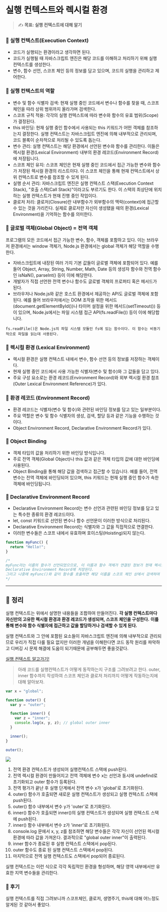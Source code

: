 # 실행 컨텍스트와 렉시컬 환경

> ✍ **목표: 실행 컨텍스트에 대해 알기**

### 📌 실행 컨텍스트(Execution Context)

- 코드가 실행되는 환경이라고 생각하면 된다.
- 코드가 실행될 때 자바스크립트 엔진은 해당 코드를 이해하고 처리하기 위해 실행 컨텍스트를 생성한다.
- 변수, 함수 선언, 스코프 체인 등의 정보를 담고 있으며, 코드의 실행을 관리하고 제어한다.

### 📌 실행 컨텍스트의 역할

- 변수 및 함수 식별자 검색:
  현재 실행 중인 코드에서 변수나 함수를 찾을 때, 스코프 체인을 따라 상위 범위까지 올라가며 검색한다.
- 스코프 규칙 적용:
  각각의 실행 컨텍스트에 따라 변수와 함수의 유효 범위(Scope)가 결정된다.
- this 바인딩:
  현재 실행 중인 함수에서 사용되는 this 키워드가 어떤 객체를 참조하는지 결정한다.
  실행 컨텍스트는 자바스크립트 엔진에 의해 내부적으로 관리되며, 코드 블록이 순차적으로 처리될 수 있도록 돕는다.
- 변수 관리:
  실행 컨텍스트는 해당 환경에서 선언된 변수와 함수를 관리한다.
  이들은 렉시컬 환경(Lexical Environment) 내부의 환경 레코드(Environment Record)에 저장됩니다.
- 스코프 체인 유지:
  스코프 체인은 현재 실행 중인 코드에서 접근 가능한 변수와 함수가 저장된 렉시컬 환경의 리스트이다.
  이 스코프 체인을 통해 현재 컨텍스트에서 상위 컨텍스트로 변수를 참조할 수 있게 된다.
- 실행 순서 관리:
  자바스크립트 엔진은 실행 컨텍스트 스택(Execution Context Stack), "호출 스택(Call Stack)"이라고도 부르기도 한다.
  이 스택의 최상단에 위치하는 실행 컨텍스트가 현재 진행 중인 작업이다.
- 클로저 처리:
  클로저(Closure)란 내부함수가 외부함수의 맥락(context)에 접근할 수 있는 것을 가리킨다.
  실제로 클로저란 자신이 생성됐을 때의 환경(Lexical Environment)을 기억하는 함수를 의미한다.

### 📍 글로벌 객체(Global Object) = 전역 객체

프로그램의 모든 코드에서 접근 가능한 변수, 함수, 객체를 포함하고 있다.
이는 브라우저 환경에서는 window 객체가, Node.js 환경에서는 global 객체가 해당 역할을 수행한다.

- 자바스크립트에 내장된 여러 가지 기본 값들이 글로벌 객체에 포함되어 있다.
  예를 들어 Object, Array, String, Number, Math, Date 등의 생성자 함수와 전역 함수인 isNaN(), parseInt() 등이 이에 해당한다.
- 개발자가 직접 선언한 전역 변수나 함수도 글로벌 객체의 프로퍼티 혹은 메서드가 된다.
- 브라우저나 Node.js와 같은 호스트 환경에서 제공하는 API도 글로벌 객체에 포함된다.
  예를 들어 브라우저에서는 DOM 조작을 위한 메서드(document.getElementById())나 타이머 설정을 위한 메서드(setTimeout()) 등이 있으며, Node.js에서는 파일 시스템 접근 API(fs.readFile()) 등이 이에 해당합니다.

```
fs.readFile()은 Node.js의 파일 시스템 모듈인 fs에 있는 함수이다. 이 함수는 비동기적으로 파일을 읽는데 사용된다.
```

### 📍 렉시컬 환경 (Lexical Environment)

- 렉시컬 환경은 실행 컨텍스트 내에서 변수, 함수 선언 등의 정보를 저장하는 객체이다.
- 현재 실행 중인 코드에서 사용 가능한 식별자(변수 및 함수)와 그 값들을 담고 있다.
- 주요 구성 요소로는 환경 레코드(Environment Record)와 외부 렉시컬 환경 참조(Outer Lexical Environment Reference)가 있다.

### 📍 환경 레코드 (Environment Record)

- 환경 레코드는 식별자(변수 및 함수)와 관련된 바인딩 정보를 담고 있는 일부분이다.
- 주요 역할은 변수 및 함수 식별자의 생성, 검색, 할당 등과 같은 기능을 수행하는 것이다.
- Object Environment Record, Declarative Environment Record가 있다.

### 📍 Object Binding

- 객체 타입의 값을 처리하기 위한 바인딩 방식입니다.
- 주로 전역 객체(Global Object)나 this 값과 같은 객체 타입의 값에 대한 바인딩에 사용된다.
- Object Binding을 통해 해당 값을 검색하고 접근할 수 있습니다.
  예를 들어, 전역 변수는 전역 객체에 바인딩되어 있으며, this 키워드는 현재 실행 중인 함수가 속한 객체에 바인딩됩니다.

### 📍 Declarative Environment Record

- Declarative Environment Record는 변수 선언과 관련된 바인딩 정보를 담고 있는 특수한 종류의 환경 레코드이다.
- let, const 키워드로 선언된 변수나 함수 선언문이 이러한 방식으로 처리된다.
- Declarative Environment Record는 식별자와 그 값을 직접적으로 연결한다.
- 이러한 변수들은 스코프 내에서 유효하며 호이스팅(Hoisting)되지 않는다.

```js
function myFunc() {
  return "Hello!";
}

/*
myFunc라는 이름의 함수가 선언되었으므로, 이 이름과 함수 객체가 연결된 정보가 현재 렉시컬 환경의 
Declarative Environment Record에 저장된다. 
그리고 나중에 myFunc()와 같이 함수를 호출하면 해당 이름을 스코프 체인 상에서 검색하여 실행할 수 있게 된다.
*/
```

---

## 📎 정리

실행 컨텍스트는 위에서 설명한 내용들을 조합하여 만들어진다.
**각 실행 컨텍스트마다 자신만의 고유한 렉시컬 환경과 환경 레코드가 생성되며, 스코프 체인을 구성한다.** **이를 통해 변수와 함수 식별자에 접근하고 값을 할당하거나 검색할 수 있게 된다.**

실행 컨텍스트와 그 안에 포함된 요소들이 자바스크립트 엔진에 의해 내부적으로 관리되므로 우리가 직접 다룰 필요 없지만 이러한 개념을 이해한다면 코드 동작 원리를 파악하고 디버깅 시 문제 해결에 도움이 되기때문에 공부해두면 좋을것같다.

[실행 컨텍스트 알고가기!](https://velog.io/@eungbi/Javascript-%EC%8B%A4%ED%96%89%EC%BB%A8%ED%85%8D%EC%8A%A4%ED%8A%B8)

> 아래 코드를 실행컨텍스트가 어떻게 동작하는지 구조를 그려보려고 한다.
> outer, inner 함수까지 작성하여 스코프 체인과 클로저 처리까지 어떻게 작동하는지에 대해 알아보자.

```js
var x = "global";

function outer() {
  var y = "outer";

  function inner() {
    var z = "inner";
    console.log(x, y, z); // global outer inner
  }

  inner();
}

outer();
```

![](https://velog.velcdn.com/images/eungbi/post/03dfd383-e1ef-46ed-b1ca-812e31f05cd6/image.png)

1. 전역 환경 컨텍스트가 생성되어 실행컨텍스트 스택에 push된다.
2. 전역 렉시컬 환경이 만들어지고 전역 객체에 변수 x는 선언과 동시에 undefind로 초기화되고 outer 함수가 등록된다.
3. 전역 평가가 끝난 후 실행 단계에서 전역 변수 x가 'global'로 초기화된다.
4. outer() 함수가 호출되면 새로운 실행 컨텍스트가 생성되고 실행 컨텍스트 스택에 push된다.
5. outer() 함수 내부에서 변수 y가 'outer'로 초기화된다.
6. inner() 함수가 호출되면 inner()의 실행 컨텍스트가 생성되며 실행 컨텍스트 스택에 push된다.
7. inner() 함수 내부에서 변수 z가 'inner'로 초기화된다.
8. console.log 문에서 x, y, z를 참조하면 해당 변수들은 각각 자신이 선언된 렉시컬 환경에 따라 값을 가져온다. 결과적으로 "global outer inner"이 출력된다.
9. inner 함수가 종료된 후 실행 컨텍스트 스택에서 pop된다.
10. outer 함수도 종료 된 실행 컨텍스트 스택에서 pop된다.
11. 마지막으로 전역 실행 컨텍스트도 스택에서 pop되어 종료된다.

실행 컨텍스트는 이런 식으로 각각 독립적인 환경을 형성하며, 해당 영역 내부에서만 유효한 지역 변수들을 관리한다.

### 📍 후기

실행 컨텍스트를 직접 그려보니까 스코프체인, 클로저, 생명주기, this에 대해 어느정도 알게된 것 같아서 좋았다.
